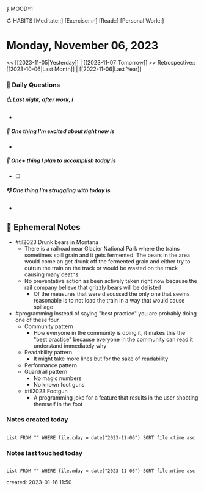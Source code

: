 ⨑ MOOD::1

↻ HABITS
[Meditate::]
[Exercise::✅]
[Read::]
[Personal Work::]

# Monday, November 06, 2023

<< [[2023-11-05|Yesterday]] | [[2023-11-07|Tomorrow]] >>
Retrospective:: [[2023-10-06|Last Month]] | [[2022-11-06|Last Year]]

### 📅 Daily Questions

##### 🌜 Last night, after work, I

-

##### 🙌 One thing I'm excited about right now is

-

##### 🚀 One+ thing I plan to accomplish today is

- [ ]

##### 👎 One thing I'm struggling with today is

-

## 📝 Ephemeral Notes

- #til2023 Drunk bears in Montana
	- There is a railroad near Glacier National Park where the trains sometimes spill grain and it gets fermented. The bears in the area would come an get drunk off the fermented grain and either try to outrun the train on the track or would be wasted on the track causing many deaths
	- No preventative action as been actively taken right now because the rail company believe that grizzly bears will be delisted
		- Of the measures that were discussed the only one that seems reasonable is to not load the train in a way that would cause spillage
- #programming Instead of saying "best practice" you are probably doing one of these four
	- Community pattern
		- How everyone in the community is doing it, it makes this the "best practice" because everyone in the community can read it understand immediately why 
	- Readability pattern 
		- It might take more lines but for the sake of readability
	- Performance pattern
	- Guardrail pattern
		- No magic numbers
		- No known foot guns
	- #til2023 Footgun
		- A programming joke for a feature that results in the user shooting themself in the foot

### Notes created today

```dataview

List FROM "" WHERE file.cday = date("2023-11-06") SORT file.ctime asc

```

### Notes last touched today

```dataview

List FROM "" WHERE file.mday = date("2023-11-06") SORT file.mtime asc

```

created: 2023-01-16 11:50
